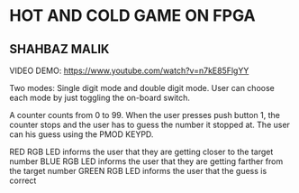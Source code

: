 # HOT AND COLD GAME ON FPGA
## SHAHBAZ MALIK

VIDEO DEMO: https://www.youtube.com/watch?v=n7kE85FlgYY

Two modes: Single digit mode and double digit mode.
User can choose each mode by just toggling the on-board switch.

A counter counts from 0 to 99. When the user presses push button 1, the counter stops and the user has to guess the number it stopped at. The user can his guess using the PMOD KEYPD. 

RED RGB LED informs the user that they are getting closer to the target number
BLUE RGB LED informs the user that they are getting farther from the target number
GREEN RGB LED informs the user that the guess is correct

